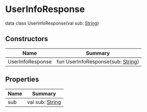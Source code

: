 # UserInfoResponse

data class UserInfoResponse(val sub: [String](https://kotlinlang.org/api/latest/jvm/stdlib/kotlin/-string/index.html))

## Constructors

| Name             | Summary                                                                                                     |
| ---------------- | ----------------------------------------------------------------------------------------------------------- |
| UserInfoResponse | fun UserInfoResponse(sub: [String](https://kotlinlang.org/api/latest/jvm/stdlib/kotlin/-string/index.html)) |

## Properties

| Name | Summary                                                                                   |
| ---- | ----------------------------------------------------------------------------------------- |
| sub  | val sub: [String](https://kotlinlang.org/api/latest/jvm/stdlib/kotlin/-string/index.html) |
